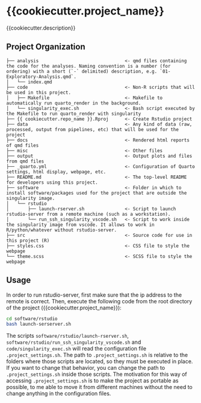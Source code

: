 {{cookiecutter.project_name}}
==============================

{{cookiecutter.description}}

Project Organization
--------------------

    ├── analysis                                <- qmd files containing the code for the analyses. Naming convention is a number (for ordering) with a short (`-` delimited) description, e.g. `01-Exploratory-Analysis.qmd`. 
    │   └── index.qmd
    ├── code                                    <- Non-R scripts that will be used in this project.
    │   ├── Makefile                            <- Makefile to automatically run quarto_render in the background.
    │   └── singularity_exec.sh                 <- Bash script executed by the Makefile to run quarto_render with singularity
    ├── {{ cookiecutter.repo_name }}.Rproj      <- Create Rstudio project
    ├── data                                    <- Any kind of data (raw, processed, output from pipelines, etc) that will be used for the project
    ├── docs                                    <- Rendered html reports of qmd files
    ├── misc                                    <- Other files
    ├── output                                  <- Output plots and files from qmd files
    ├── _quarto.yml                             <- Configuration of Quarto settings, html display, webpage, etc.
    ├── README.md                               <- The top-level README for developers using this project.
    ├── software                                <- Folder in which to install software/packages used for the project that are outside the singularity image.
    │   └── rstudio
    │       ├── launch-rserver.sh               <- Script to launch rstudio-server from a remote machine (such as a workstation).
    │       └── run_ssh_singularity_vscode.sh   <- Script to work inside the singularity image from vscode. It allows to work in R/python/whatever without rstudio-server.
    ├── src                                     <- Source code for use in this project (R)
    ├── styles.css                              <- CSS file to style the webpage
    └── theme.scss                              <- SCSS file to style the webpage

Usage
-----

In order to run rstudio-server, first make sure that the ip address to the remote is correct. Then, execute the following code from the root directory of the project ({{cookiecutter.project_name}}):

```bash
cd software/rstudio
bash launch-serserver.sh
```

The scripts `software/rstudio/launch-rserver.sh`, `software/rstudio/run_ssh_singularity_vscode.sh` and `code/singularity_exec.sh` will read the configuration file `.project_settings.sh`. The path to `.project_settings.sh` is relative to the folders where those scripts are located, so they must be executed in place. If you want to change that behavior, you can change the path to `.project_settings.sh` inside those scripts. The motivation for this way of accessing `.project_settings.sh` is to make the project as portable as possible, to me able to move it from different machines without the need to change anything in the configuration files.